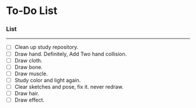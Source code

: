 # To-Do List
### List
---
- [ ] Clean up study repository.
- [ ] Draw hand. Definitely, Add Two hand collision.
- [ ] Draw cloth.
- [ ] Draw bone.
- [ ] Draw muscle.
- [ ] Study color and light again.
- [ ] Clear sketches and pose, fix it. never redraw.
- [ ] Draw hair.
- [ ] Draw effect.